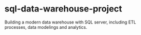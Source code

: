 # sql-data-warehouse-project
Building a modern data warehouse with SQL server, including ETL processes, data modelings and analytics.
